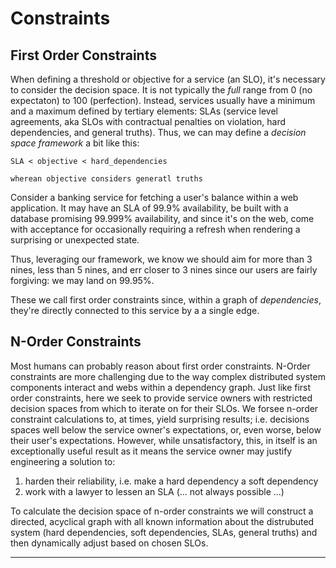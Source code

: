 # Constraints

## First Order Constraints

When defining a threshold or objective for a service (an SLO), it's necessary to consider the decision space. It is not typically the _full_ range from 0 (no expectaton) to 100 (perfection). Instead, services usually have a minimum and a maximum defined by tertiary elements: SLAs (service level agreements, aka SLOs with contractual penalties on violation, hard dependencies, and general truths). Thus, we can may define a _decision space framework_ a bit like this:

```
SLA < objective < hard_dependencies

wherean objective considers generatl truths
```

Consider a banking service for fetching a user's balance within a web application. It may have an SLA of 99.9% availability, be built with a database promising 99.999% availability, and since it's on the web, come with acceptance for occasionally requiring a refresh when rendering a surprising or unexpected state.

Thus, leveraging our framework, we know we should aim for more than 3 nines, less than 5 nines, and err closer to 3 nines since our users are fairly forgiving: we may land on 99.95%.

These we call first order constraints since, within a graph of _dependencies_, they're directly connected to this service by a a single edge. 

## N-Order Constraints

Most humans can probably reason about first order constraints. N-Order constraints are more challenging due to the way complex distributed system components interact and webs within a dependency graph. Just like first order constraints, here we seek to provide service owners with restricted decision spaces from which to iterate on for their SLOs. We forsee n-order constraint calculations to, at times, yield surprising results; i.e. decisions spaces well below the service owner's expectations, or, even worse, below their user's expectations. However, while unsatisfactory, this, in itself is an exceptionally useful result as it means the service owner may justify engineering a solution to:

1. harden their reliability, i.e. make a hard dependency a soft dependency
2. work with a lawyer to lessen an SLA (... not always possible ...)

To calculate the decision space of n-order constraints we will construct a directed, acyclical graph with all known information about the distrubuted system (hard dependencies, soft dependencies, SLAs, general truths) and then dynamically adjust based on chosen SLOs. 

***